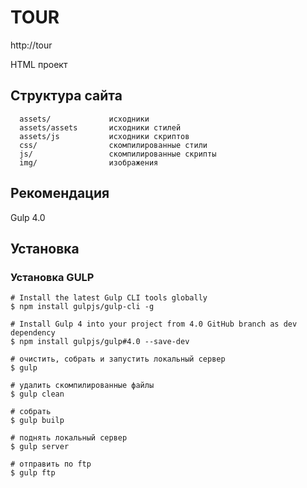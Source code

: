 TOUR
=====================

http://tour

HTML проект


Структура сайта
-------------------

      assets/             исходники
      assets/assets       исходники стилей
      assets/js           исходники скриптов
      css/                скомпилированные стили
      js/                 скомпилированные скрипты
      img/                изображения


Рекомендация
------------

Gulp 4.0

Установка
------------

### Установка GULP


~~~
# Install the latest Gulp CLI tools globally
$ npm install gulpjs/gulp-cli -g

# Install Gulp 4 into your project from 4.0 GitHub branch as dev dependency
$ npm install gulpjs/gulp#4.0 --save-dev
~~~

~~~
# очистить, собрать и запустить локальный сервер
$ gulp
~~~
~~~
# удалить скомпилированные файлы
$ gulp clean
~~~
~~~
# собрать
$ gulp builp
~~~
~~~
# поднять локальный сервер
$ gulp server
~~~
~~~
# отправить по ftp
$ gulp ftp
~~~